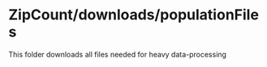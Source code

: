 # ZipCount/downloads/populationFiles
This folder downloads all files needed for heavy data-processing
